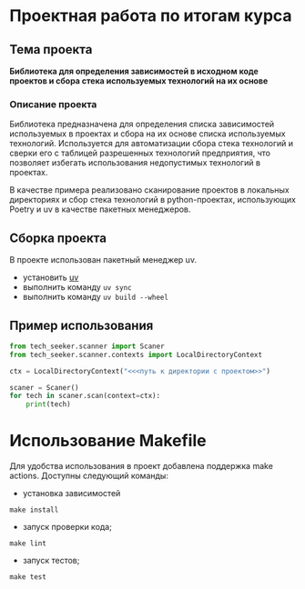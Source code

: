 # Проектная работа по итогам курса

## Тема проекта

**Библиотека для определения зависимостей в исходном коде проектов и сбора стека используемых технологий на их основе**

### Описание проекта

Библиотека предназначена для определения списка зависимостей используемых в проектах и сбора на их основе
списка используемых технологий. Используется для автоматизации сбора стека технологий и сверки его с таблицей
разрешенных технологий предприятия, что позволяет избегать использования недопустимых технологий в проектах.

В качестве примера реализовано сканирование проектов в локальных директориях и сбор стека технологий в python-проектах,
использующих Poetry и uv в качестве пакетных менеджеров.

## Сборка проекта

В проекте использован пакетный менеджер uv.

- установить [uv](https://docs.astral.sh/uv/getting-started/installation/getting-started/installation/)
- выполнить команду `uv sync`
- выполнить команду `uv build --wheel`

## Пример использования

```python
from tech_seeker.scanner import Scaner
from tech_seeker.scanner.contexts import LocalDirectoryContext

ctx = LocalDirectoryContext("<<<путь к директории с проектом>>")

scaner = Scaner()
for tech in scaner.scan(context=ctx):
    print(tech)
```

# Использование Makefile

Для удобства использования в проект добавлена поддержка make actions. Доступны следующий команды:

- установка зависимостей

```shell
make install
```

- запуск проверки кода;

```shell
make lint
```

- запуск тестов;

```shell
make test
```
